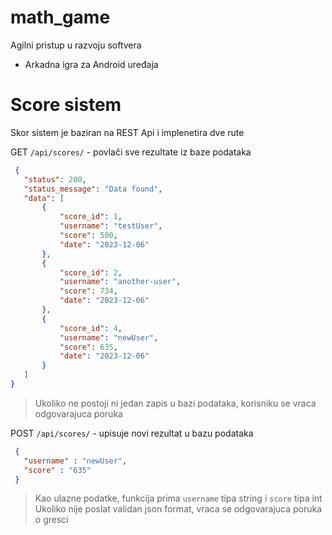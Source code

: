 # math_game
Agilni pristup u razvoju softvera
- Arkadna igra za Android uređaja

# Score sistem
Skor sistem je baziran na REST Api i implenetira dve rute <br/>

 GET `/api/scores/` - povlači sve rezultate iz baze podataka
 ```json
  {
    "status": 200,
    "status_message": "Data found",
    "data": [
        {
            "score_id": 1,
            "username": "testUser",
            "score": 500,
            "date": "2023-12-06"
        },
        {
            "score_id": 2,
            "username": "another-user",
            "score": 734,
            "date": "2023-12-06"
        },
        {
            "score_id": 4,
            "username": "newUser",
            "score": 635,
            "date": "2023-12-06"
        }
    ]
}
```
> Ukoliko ne postoji ni jedan zapis u bazi podataka, korisniku se vraca odgovarajuca poruka <br/>
 
 POST `/api/scores/` - upisuje novi rezultat u bazu podataka

 ```json
  {
    "username" : "newUser",
    "score" : "635"
  }
 ```
> Kao ulazne podatke, funkcija prima `username` tipa string i `score` tipa int <br/>
> Ukoliko nije poslat validan json format, vraca se odgovarajuca poruka o gresci
